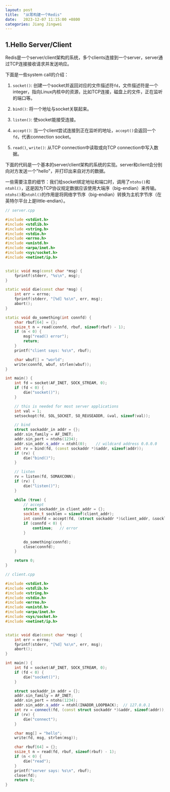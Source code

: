 ```yaml
---
layout: post
title:  "从零构建一个Redis"
date:   2023-12-07 11:15:00 +0800
categories: Jiang Jingwei
---
```


## 1.Hello Server/Client

Redis是一个server/client架构的系统，多个clients连接到一个server，server通过TCP连接接收请求并发送响应。

下面是一些system call的介绍：

1. `socket()`: 创建一个socket并返回对应的文件描述符`fd`，文件描述符是一个integer，指向Linux内核中的资源，比如TCP连接，磁盘上的文件，正在监听的端口等。

2. `bind()`: 将一个地址与socket关联起来。

3. `listen()`: 使socket能接受连接。

4. `accept()`: 当一个client尝试连接到正在监听的地址，`accept()`会返回一个`fd`，代表connection socket。

5. `read()`, `write()`: 从TCP connection中读取或向TCP connection中写入数据。

下面的代码是一个基本的server/client架构的系统的实现。server和client会分别向对方发送一个"hello"，并打印出来自对方的数据。

一些需要注意的细节：我们给socket绑定地址和端口时，调用了`ntohs()`和`ntohl()`，这是因为TCP协议规定数据应该使用大端序（big-endian）来传输。`ntohs()`和`ntohl()`的作用是将网络字节序（big-endian）转换为主机字节序（在英特尔平台上是little-endian）。

```cpp
// server.cpp

#include <stdint.h>
#include <stdlib.h>
#include <string.h>
#include <stdio.h>
#include <errno.h>
#include <unistd.h>
#include <arpa/inet.h>
#include <sys/socket.h>
#include <netinet/ip.h>


static void msg(const char *msg) {
    fprintf(stderr, "%s\n", msg);
}

static void die(const char *msg) {
    int err = errno;
    fprintf(stderr, "[%d] %s\n", err, msg);
    abort();
}

static void do_something(int connfd) {
    char rbuf[64] = {};
    ssize_t n = read(connfd, rbuf, sizeof(rbuf) - 1);
    if (n < 0) {
        msg("read() error");
        return;
    }
    printf("client says: %s\n", rbuf);

    char wbuf[] = "world";
    write(connfd, wbuf, strlen(wbuf));
}

int main() {
    int fd = socket(AF_INET, SOCK_STREAM, 0);
    if (fd < 0) {
        die("socket()");
    }

    // this is needed for most server applications
    int val = 1;
    setsockopt(fd, SOL_SOCKET, SO_REUSEADDR, &val, sizeof(val));

    // bind
    struct sockaddr_in addr = {};
    addr.sin_family = AF_INET;
    addr.sin_port = ntohs(1234);
    addr.sin_addr.s_addr = ntohl(0);    // wildcard address 0.0.0.0
    int rv = bind(fd, (const sockaddr *)&addr, sizeof(addr));
    if (rv) {
        die("bind()");
    }

    // listen
    rv = listen(fd, SOMAXCONN);
    if (rv) {
        die("listen()");
    }

    while (true) {
        // accept
        struct sockaddr_in client_addr = {};
        socklen_t socklen = sizeof(client_addr);
        int connfd = accept(fd, (struct sockaddr *)&client_addr, &socklen);
        if (connfd < 0) {
            continue;   // error
        }

        do_something(connfd);
        close(connfd);
    }

    return 0;
}
```

```cpp
// client.cpp

#include <stdint.h>
#include <stdlib.h>
#include <string.h>
#include <stdio.h>
#include <errno.h>
#include <unistd.h>
#include <arpa/inet.h>
#include <sys/socket.h>
#include <netinet/ip.h>


static void die(const char *msg) {
    int err = errno;
    fprintf(stderr, "[%d] %s\n", err, msg);
    abort();
}

int main() {
    int fd = socket(AF_INET, SOCK_STREAM, 0);
    if (fd < 0) {
        die("socket()");
    }

    struct sockaddr_in addr = {};
    addr.sin_family = AF_INET;
    addr.sin_port = ntohs(1234);
    addr.sin_addr.s_addr = ntohl(INADDR_LOOPBACK);  // 127.0.0.1
    int rv = connect(fd, (const struct sockaddr *)&addr, sizeof(addr));
    if (rv) {
        die("connect");
    }

    char msg[] = "hello";
    write(fd, msg, strlen(msg));

    char rbuf[64] = {};
    ssize_t n = read(fd, rbuf, sizeof(rbuf) - 1);
    if (n < 0) {
        die("read");
    }
    printf("server says: %s\n", rbuf);
    close(fd);
    return 0;
}
```
